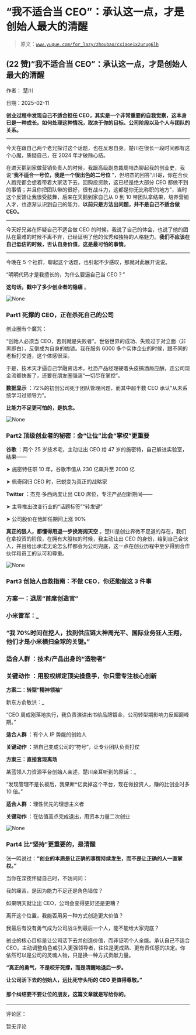# “我不适合当 CEO”：承认这一点，才是创始人最大的清醒

> 原文：[`www.yuque.com/for_lazy/zhoubao/cxiaoe1x2urug6lh`](https://www.yuque.com/for_lazy/zhoubao/cxiaoe1x2urug6lh)

## (22 赞)“我不适合当 CEO”：承认这一点，才是创始人最大的清醒

作者： 楚川

日期：2025-02-11

**创业过程中发现自己不适合担任 CEO，其实是一个非常重要的自我觉察，这本身已是一种成长。如何处理这种情况，取决于你的目标、公司阶段以及个人与团队的关系。**

**  **

今天在跟自己两个老兄探讨这个话题，也在反思自身。楚川在很长一段时间都有这个心魔，质疑自己，在 2024 年才破除心结。

在进天鹅到家做营销负责人的时候，我跟高级副总裁周培杰聊起我的创业史，我说“**我不适合一号位，我是一个很出色的二号位** ”，但培杰的回答“川哥，你在合伙人跑完都会想着带着大家活下去，回购投资款，这已经是绝大部分 CEO 都做不到的事情；并且你把团队带的很好，很有战斗力，这都是你无比称职的地方”，当时这个反馈让我很受鼓舞，后来在天鹅到家自己从 0 到 10 带团队拿结果，培养营销人才，也逐渐认识到自己的能力，**以前只是方法出问题，并不是自己不适合做 CEO。**

**  **

今天好兄弟在怀疑自己不适合做 CEO 的时候，我说了自己的体会，也说了他的团队在最难的时候不离不弃，已经证明了他的优秀和独特的人格魅力。**我们不应该在自己低估的时候，否认自身价值，这是最可怕的事情。**

**  **

今晚在 5 个社群，聊起这个话题，也引起不少感叹，那就对此展开说说。

“明明代码才是我擅长的，为什么要逼自己当 CEO？”

**这句话，戳中了多少创业者的隐痛** 。

![](img/4523a53dbb1380ad1f8f4a3e0f2278bd.png "None")

### **Part1 死撑的 CEO，正在杀死自己的公司**

创业圈有个魔咒：

“创始人必须当 CEO，否则就是失败者”。世俗世界的成功、失败过于对立面（非黑即白），反倒成为自身的枷锁。我在服务 6000 多个实体企业的时候，跟不同的老板打交道，这个体感很深。

于是，技术天才逼自己学融资话术，社恐产品经理硬着头皮搞酒局应酬，连公司现金流都快断了，还要在朋友圈强装“一切尽在掌控”。

**数据显示** ：72%的初创公司死于团队管理问题，而其中超半数 CEO 承认“从未系统学习过领导力”。

**比能力不足更可怕的，是执念。**

![](img/46ceceb0a817a0b6f39e56239aa572f4.png "None")

### **Part2 顶级创业者的秘密：会“让位”比会“掌权”更重要**

**谷歌** ：两个 25 岁技术宅，主动让出 CEO 给 47 岁的施密特，自己躲进实验室，结果——

➤ 施密特任职 10 年，谷歌市值从 230 亿飙升至 2000 亿

➤ 佩奇回归 CEO 时，已蜕变为真正的战略家

**Twitter** ：杰克·多西两度让出 CEO 席位，专注产品创新期间——

➤ 主导推出改变行业的“话题标签”“转发键”

➤ 公司股价在他卸任期间上涨 90%

**真正的狠人，都懂得用退一步换海阔天空** 。楚川是创业界微不足道的存在，我们在拿投资的阶段，在拥有大股权的时候，我主动让出 CEO 的身份，给到自己合伙人，并且给出承诺无论怎么样都会为公司兜底，这一点在创业历程中至少得到合作伙伴和员工的认可和尊重。

![](img/754750fe9f5abd5255c54c823bab814b.png "None")

### **Part3 创始人自救指南：不做 CEO，你还能做这 3 件事**

### **方案一：退居“首席创造官”**

### 小米雷军：_

### “我 70%时间在挖人，找到供应链大神周光平、国际业务狂人王翔，他们才是小米横扫全球的关键。”

### **适合人群** ：技术/产品出身的“造物者”

### **关键动作** ：用股权绑定顶尖操盘手，你只需专注核心创新

**方案二：转型“精神领袖”**

新东方俞敏洪：_

“CEO 周成刚落地执行，我负责演讲出书给品牌镀金，公司转型期影响力反超巅峰期。”

**适合人群** ：有个人 IP 势能的创始人

**关键动作** ：把自己变成公司的“符号”，让专业团队负责打仗

**方案三：直接套现离场**

某蓝领人力资源平台创始人亲述，楚川亲耳听到的原话：_

“发现管理不是长板后，我果断*亿卖掉这个平台，现在做投资人，赚的比创业时多 10 倍。”

**适合人群** ：理性优先的理想主义者

**关键动作** ：在估值高点完成退出，用资本力量二次创业

![](img/ce043207f20cbacc018e0ec00405a35f.png "None")

### **Part4 比“坚持”更重要的，是清醒**

张一鸣说过：**“创业的本质是让正确的事情持续发生，而不是让正确的人一直掌权。”**

当你在深夜怀疑自己时，不妨问问：

我的痛苦，是因为能力不足还是角色错位？

如果明天就让出 CEO，公司会变得更好还是更糟？

离开这个位置，我能否用另一种方式创造更大价值？

我最后有没有勇气成为公司战斗到最后一个人，能不能给大家兜底？

创业的核心目标是让公司活下去并创造价值，而非证明个人全能。承认自己不适合 CEO，主动调整角色或引入更强领导者，往往是更成熟、更有责任感的决定。你依然可以是公司的灵魂人物，只是换一种方式贡献力量。

**“真正的勇气，不是咬牙死撑，而是清醒地退后一步。**

**让公司活下去的创始人，远比死守头衔的 CEO 更值得尊敬。”**

#### **那个纠结要不要让位的朋友，这篇文章就是写给你的。**

* * *

评论区：

暂无评论